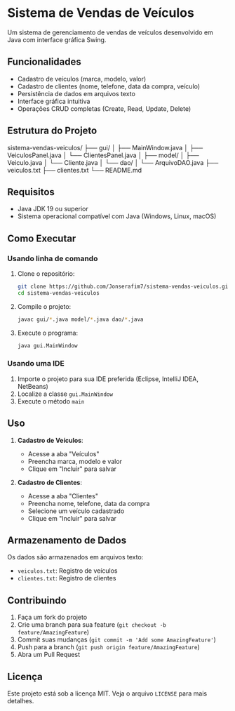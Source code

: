 # Sistema de Vendas de Veículos

Um sistema de gerenciamento de vendas de veículos desenvolvido em Java com interface gráfica Swing.

## Funcionalidades

- Cadastro de veículos (marca, modelo, valor)
- Cadastro de clientes (nome, telefone, data da compra, veículo)
- Persistência de dados em arquivos texto
- Interface gráfica intuitiva
- Operações CRUD completas (Create, Read, Update, Delete)

## Estrutura do Projeto

sistema-vendas-veiculos/
├── gui/
│ ├── MainWindow.java
│ ├── VeiculosPanel.java
│ └── ClientesPanel.java
│ ├── model/
│ ├── Veiculo.java
│ └── Cliente.java
│ └── dao/
│ └── ArquivoDAO.java
├── veiculos.txt
├── clientes.txt
└── README.md

## Requisitos

- Java JDK 19 ou superior
- Sistema operacional compatível com Java (Windows, Linux, macOS)

## Como Executar

### Usando linha de comando

1. Clone o repositório:

   ```bash
   git clone https://github.com/Jonserafim7/sistema-vendas-veiculos.git
   cd sistema-vendas-veiculos
   ```

2. Compile o projeto:

   ```bash
   javac gui/*.java model/*.java dao/*.java
   ```

3. Execute o programa:
   ```bash
   java gui.MainWindow
   ```

### Usando uma IDE

1. Importe o projeto para sua IDE preferida (Eclipse, IntelliJ IDEA, NetBeans)
2. Localize a classe `gui.MainWindow`
3. Execute o método `main`

## Uso

1. **Cadastro de Veículos**:

   - Acesse a aba "Veículos"
   - Preencha marca, modelo e valor
   - Clique em "Incluir" para salvar

2. **Cadastro de Clientes**:
   - Acesse a aba "Clientes"
   - Preencha nome, telefone, data da compra
   - Selecione um veículo cadastrado
   - Clique em "Incluir" para salvar

## Armazenamento de Dados

Os dados são armazenados em arquivos texto:

- `veiculos.txt`: Registro de veículos
- `clientes.txt`: Registro de clientes

## Contribuindo

1. Faça um fork do projeto
2. Crie uma branch para sua feature (`git checkout -b feature/AmazingFeature`)
3. Commit suas mudanças (`git commit -m 'Add some AmazingFeature'`)
4. Push para a branch (`git push origin feature/AmazingFeature`)
5. Abra um Pull Request

## Licença

Este projeto está sob a licença MIT. Veja o arquivo `LICENSE` para mais detalhes.
